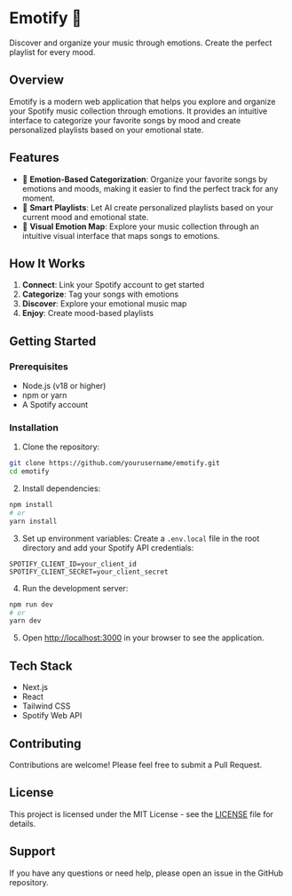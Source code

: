 # Emotify 🎵

Discover and organize your music through emotions. Create the perfect playlist for every mood.

## Overview

Emotify is a modern web application that helps you explore and organize your Spotify music collection through emotions. It provides an intuitive interface to categorize your favorite songs by mood and create personalized playlists based on your emotional state.

## Features

- 🎵 **Emotion-Based Categorization**: Organize your favorite songs by emotions and moods, making it easier to find the perfect track for any moment.
- 🎯 **Smart Playlists**: Let AI create personalized playlists based on your current mood and emotional state.
- 🎨 **Visual Emotion Map**: Explore your music collection through an intuitive visual interface that maps songs to emotions.

## How It Works

1. **Connect**: Link your Spotify account to get started
2. **Categorize**: Tag your songs with emotions
3. **Discover**: Explore your emotional music map
4. **Enjoy**: Create mood-based playlists

## Getting Started

### Prerequisites

- Node.js (v18 or higher)
- npm or yarn
- A Spotify account

### Installation

1. Clone the repository:
```bash
git clone https://github.com/yourusername/emotify.git
cd emotify
```

2. Install dependencies:
```bash
npm install
# or
yarn install
```

3. Set up environment variables:
Create a `.env.local` file in the root directory and add your Spotify API credentials:
```
SPOTIFY_CLIENT_ID=your_client_id
SPOTIFY_CLIENT_SECRET=your_client_secret
```

4. Run the development server:
```bash
npm run dev
# or
yarn dev
```

5. Open [http://localhost:3000](http://localhost:3000) in your browser to see the application.

## Tech Stack

- Next.js
- React
- Tailwind CSS
- Spotify Web API

## Contributing

Contributions are welcome! Please feel free to submit a Pull Request.

## License

This project is licensed under the MIT License - see the [LICENSE](LICENSE) file for details.

## Support

If you have any questions or need help, please open an issue in the GitHub repository.
